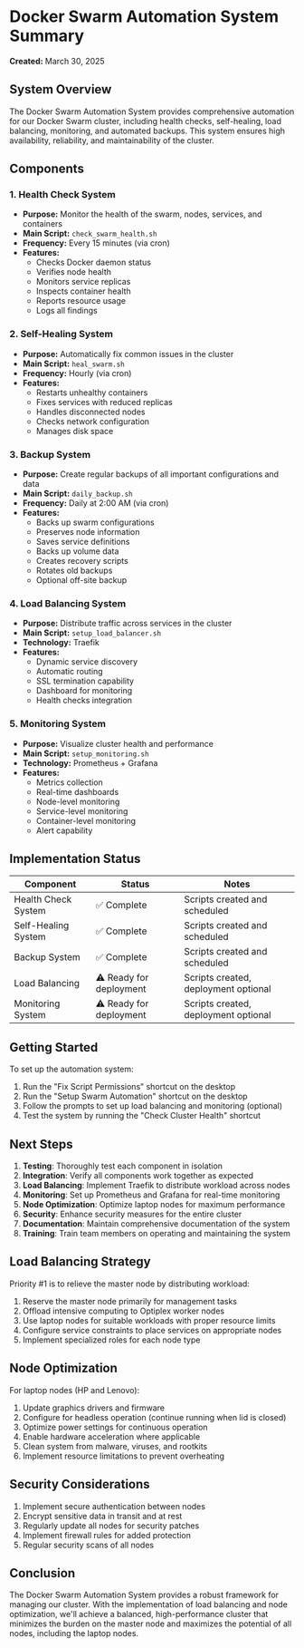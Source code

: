 # Docker Swarm Automation System Summary

**Created:** March 30, 2025

## System Overview

The Docker Swarm Automation System provides comprehensive automation for our Docker Swarm cluster, including health checks, self-healing, load balancing, monitoring, and automated backups. This system ensures high availability, reliability, and maintainability of the cluster.

## Components

### 1. Health Check System

- **Purpose:** Monitor the health of the swarm, nodes, services, and containers
- **Main Script:** `check_swarm_health.sh`
- **Frequency:** Every 15 minutes (via cron)
- **Features:**
  - Checks Docker daemon status
  - Verifies node health
  - Monitors service replicas
  - Inspects container health
  - Reports resource usage
  - Logs all findings

### 2. Self-Healing System

- **Purpose:** Automatically fix common issues in the cluster
- **Main Script:** `heal_swarm.sh`
- **Frequency:** Hourly (via cron)
- **Features:**
  - Restarts unhealthy containers
  - Fixes services with reduced replicas
  - Handles disconnected nodes
  - Checks network configuration
  - Manages disk space

### 3. Backup System

- **Purpose:** Create regular backups of all important configurations and data
- **Main Script:** `daily_backup.sh`
- **Frequency:** Daily at 2:00 AM (via cron)
- **Features:**
  - Backs up swarm configurations
  - Preserves node information
  - Saves service definitions
  - Backs up volume data
  - Creates recovery scripts
  - Rotates old backups
  - Optional off-site backup

### 4. Load Balancing System

- **Purpose:** Distribute traffic across services in the cluster
- **Main Script:** `setup_load_balancer.sh`
- **Technology:** Traefik
- **Features:**
  - Dynamic service discovery
  - Automatic routing
  - SSL termination capability
  - Dashboard for monitoring
  - Health checks integration

### 5. Monitoring System

- **Purpose:** Visualize cluster health and performance
- **Main Script:** `setup_monitoring.sh`
- **Technology:** Prometheus + Grafana
- **Features:**
  - Metrics collection
  - Real-time dashboards
  - Node-level monitoring
  - Service-level monitoring
  - Container-level monitoring
  - Alert capability

## Implementation Status

| Component | Status | Notes |
|-----------|--------|-------|
| Health Check System | ✅ Complete | Scripts created and scheduled |
| Self-Healing System | ✅ Complete | Scripts created and scheduled |
| Backup System | ✅ Complete | Scripts created and scheduled |
| Load Balancing | ⚠️ Ready for deployment | Scripts created, deployment optional |
| Monitoring System | ⚠️ Ready for deployment | Scripts created, deployment optional |

## Getting Started

To set up the automation system:

1. Run the "Fix Script Permissions" shortcut on the desktop
2. Run the "Setup Swarm Automation" shortcut on the desktop
3. Follow the prompts to set up load balancing and monitoring (optional)
4. Test the system by running the "Check Cluster Health" shortcut

## Next Steps

1. **Testing**: Thoroughly test each component in isolation
2. **Integration**: Verify all components work together as expected
3. **Load Balancing**: Implement Traefik to distribute workload across nodes
4. **Monitoring**: Set up Prometheus and Grafana for real-time monitoring
5. **Node Optimization**: Optimize laptop nodes for maximum performance
6. **Security**: Enhance security measures for the entire cluster
7. **Documentation**: Maintain comprehensive documentation of the system
8. **Training**: Train team members on operating and maintaining the system

## Load Balancing Strategy

Priority #1 is to relieve the master node by distributing workload:

1. Reserve the master node primarily for management tasks
2. Offload intensive computing to Optiplex worker nodes
3. Use laptop nodes for suitable workloads with proper resource limits
4. Configure service constraints to place services on appropriate nodes
5. Implement specialized roles for each node type

## Node Optimization 

For laptop nodes (HP and Lenovo):

1. Update graphics drivers and firmware
2. Configure for headless operation (continue running when lid is closed)
3. Optimize power settings for continuous operation
4. Enable hardware acceleration where applicable
5. Clean system from malware, viruses, and rootkits
6. Implement resource limitations to prevent overheating

## Security Considerations

1. Implement secure authentication between nodes
2. Encrypt sensitive data in transit and at rest
3. Regularly update all nodes for security patches
4. Implement firewall rules for added protection
5. Regular security scans of all nodes

## Conclusion

The Docker Swarm Automation System provides a robust framework for managing our cluster. With the implementation of load balancing and node optimization, we'll achieve a balanced, high-performance cluster that minimizes the burden on the master node and maximizes the potential of all nodes, including the laptop nodes.
